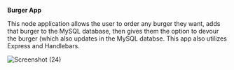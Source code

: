 **Burger App**

This node application allows the user to order any burger they want, adds that burger to the MySQL database, then gives them the option to devour the burger (which also updates in the MySQL databse. This app also utilizes Express and Handlebars.

![Screenshot (24)](https://user-images.githubusercontent.com/49291154/66085727-0b31ee00-e540-11e9-939d-e581aaecbdcc.png)
